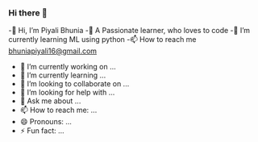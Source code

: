 ### Hi there 👋
 
 -👋 Hi, I’m Piyali Bhunia
 -👀 A Passionate learner, who loves to code
-🌱 I’m currently learning ML using python
-📫 How to reach me bhuniapiyali16@gmail.com
- 🔭 I’m currently working on ...
- 🌱 I’m currently learning ...
- 👯 I’m looking to collaborate on ...
- 🤔 I’m looking for help with ...
- 💬 Ask me about ...
- 📫 How to reach me: ...
- 😄 Pronouns: ...
- ⚡ Fun fact: ...
